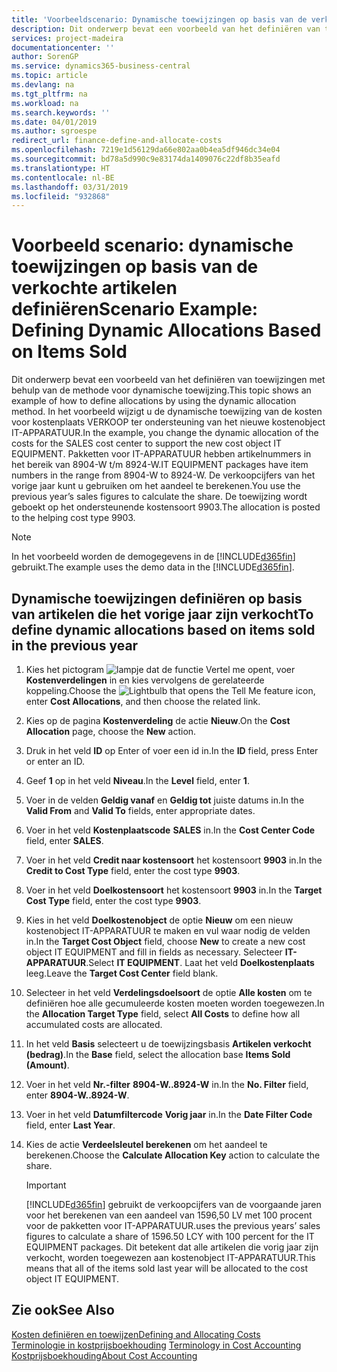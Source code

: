 ```yaml
---
title: 'Voorbeeldscenario: Dynamische toewijzingen op basis van de verkochte artikelen definiëren | Microsoft Docs'
description: Dit onderwerp bevat een voorbeeld van het definiëren van toewijzingen met behulp van de methode voor dynamische toewijzing.
services: project-madeira
documentationcenter: ''
author: SorenGP
ms.service: dynamics365-business-central
ms.topic: article
ms.devlang: na
ms.tgt_pltfrm: na
ms.workload: na
ms.search.keywords: ''
ms.date: 04/01/2019
ms.author: sgroespe
redirect_url: finance-define-and-allocate-costs
ms.openlocfilehash: 7219e1d56129da66e802aa0b4ea5df946dc34e04
ms.sourcegitcommit: bd78a5d990c9e83174da1409076c22df8b35eafd
ms.translationtype: HT
ms.contentlocale: nl-BE
ms.lasthandoff: 03/31/2019
ms.locfileid: "932868"
---
```

# <a name="scenario-example-defining-dynamic-allocations-based-on-items-sold"></a><span data-ttu-id="6f7d3-103">Voorbeeld scenario: dynamische toewijzingen op basis van de verkochte artikelen definiëren</span><span class="sxs-lookup"><span data-stu-id="6f7d3-103">Scenario Example: Defining Dynamic Allocations Based on Items Sold</span></span>
<span data-ttu-id="6f7d3-104">Dit onderwerp bevat een voorbeeld van het definiëren van toewijzingen met behulp van de methode voor dynamische toewijzing.</span><span class="sxs-lookup"><span data-stu-id="6f7d3-104">This topic shows an example of how to define allocations by using the dynamic allocation method.</span></span> <span data-ttu-id="6f7d3-105">In het voorbeeld wijzigt u de dynamische toewijzing van de kosten voor kostenplaats VERKOOP ter ondersteuning van het nieuwe kostenobject IT-APPARATUUR.</span><span class="sxs-lookup"><span data-stu-id="6f7d3-105">In the example, you change the dynamic allocation of the costs for the SALES cost center to support the new cost object IT EQUIPMENT.</span></span> <span data-ttu-id="6f7d3-106">Pakketten voor IT-APPARATUUR hebben artikelnummers in het bereik van 8904-W t/m 8924-W.</span><span class="sxs-lookup"><span data-stu-id="6f7d3-106">IT EQUIPMENT packages have item numbers in the range from 8904-W to 8924-W.</span></span> <span data-ttu-id="6f7d3-107">De verkoopcijfers van het vorige jaar kunt u gebruiken om het aandeel te berekenen.</span><span class="sxs-lookup"><span data-stu-id="6f7d3-107">You use the previous year’s sales figures to calculate the share.</span></span> <span data-ttu-id="6f7d3-108">De toewijzing wordt geboekt op het ondersteunende kostensoort 9903.</span><span class="sxs-lookup"><span data-stu-id="6f7d3-108">The allocation is posted to the helping cost type 9903.</span></span>  

> [!NOTE]  
>  <span data-ttu-id="6f7d3-109">In het voorbeeld worden de demogegevens in de [!INCLUDE[d365fin](includes/d365fin_md.md)] gebruikt.</span><span class="sxs-lookup"><span data-stu-id="6f7d3-109">The example uses the demo data in the [!INCLUDE[d365fin](includes/d365fin_md.md)].</span></span>  

## <a name="to-define-dynamic-allocations-based-on-items-sold-in-the-previous-year"></a><span data-ttu-id="6f7d3-110">Dynamische toewijzingen definiëren op basis van artikelen die het vorige jaar zijn verkocht</span><span class="sxs-lookup"><span data-stu-id="6f7d3-110">To define dynamic allocations based on items sold in the previous year</span></span>  

1.  <span data-ttu-id="6f7d3-111">Kies het pictogram ![lampje dat de functie Vertel me opent](media/ui-search/search_small.png "Vertel me wat u wilt doen"), voer **Kostenverdelingen** in en kies vervolgens de gerelateerde koppeling.</span><span class="sxs-lookup"><span data-stu-id="6f7d3-111">Choose the ![Lightbulb that opens the Tell Me feature](media/ui-search/search_small.png "Tell me what you want to do") icon, enter **Cost Allocations**, and then choose the related link.</span></span>  
2.  <span data-ttu-id="6f7d3-112">Kies op de pagina **Kostenverdeling** de actie **Nieuw**.</span><span class="sxs-lookup"><span data-stu-id="6f7d3-112">On the **Cost Allocation** page, choose the **New** action.</span></span>  
3.  <span data-ttu-id="6f7d3-113">Druk in het veld **ID** op Enter of voer een id in.</span><span class="sxs-lookup"><span data-stu-id="6f7d3-113">In the **ID** field, press Enter or enter an ID.</span></span>  
4.  <span data-ttu-id="6f7d3-114">Geef **1** op in het veld **Niveau**.</span><span class="sxs-lookup"><span data-stu-id="6f7d3-114">In the **Level** field, enter **1**.</span></span>  
5.  <span data-ttu-id="6f7d3-115">Voer in de velden **Geldig vanaf** en **Geldig tot** juiste datums in.</span><span class="sxs-lookup"><span data-stu-id="6f7d3-115">In the **Valid From** and **Valid To** fields, enter appropriate dates.</span></span>  
6.  <span data-ttu-id="6f7d3-116">Voer in het veld **Kostenplaatscode** **SALES** in.</span><span class="sxs-lookup"><span data-stu-id="6f7d3-116">In the **Cost Center Code** field, enter **SALES**.</span></span>  
7.  <span data-ttu-id="6f7d3-117">Voer in het veld **Credit naar kostensoort** het kostensoort **9903** in.</span><span class="sxs-lookup"><span data-stu-id="6f7d3-117">In the **Credit to Cost Type** field, enter the cost type **9903**.</span></span>  
8.  <span data-ttu-id="6f7d3-118">Voer in het veld **Doelkostensoort** het kostensoort **9903** in.</span><span class="sxs-lookup"><span data-stu-id="6f7d3-118">In the **Target Cost Type** field, enter the cost type **9903**.</span></span>  
9. <span data-ttu-id="6f7d3-119">Kies in het veld **Doelkostenobject** de optie **Nieuw** om een nieuw kostenobject IT-APPARATUUR te maken en vul waar nodig de velden in.</span><span class="sxs-lookup"><span data-stu-id="6f7d3-119">In the **Target Cost Object** field, choose **New** to create a new cost object IT EQUIPMENT and fill in fields as necessary.</span></span> <span data-ttu-id="6f7d3-120">Selecteer **IT-APPARATUUR**.</span><span class="sxs-lookup"><span data-stu-id="6f7d3-120">Select **IT EQUIPMENT**.</span></span> <span data-ttu-id="6f7d3-121">Laat het veld **Doelkostenplaats** leeg.</span><span class="sxs-lookup"><span data-stu-id="6f7d3-121">Leave the **Target Cost Center** field blank.</span></span>  
10. <span data-ttu-id="6f7d3-122">Selecteer in het veld **Verdelingsdoelsoort** de optie **Alle kosten** om te definiëren hoe alle gecumuleerde kosten moeten worden toegewezen.</span><span class="sxs-lookup"><span data-stu-id="6f7d3-122">In the **Allocation Target Type** field, select **All Costs** to define how all accumulated costs are allocated.</span></span>  
11. <span data-ttu-id="6f7d3-123">In het veld **Basis** selecteert u de toewijzingsbasis **Artikelen verkocht (bedrag)**.</span><span class="sxs-lookup"><span data-stu-id="6f7d3-123">In the **Base** field, select the allocation base **Items Sold (Amount)**.</span></span>  
12. <span data-ttu-id="6f7d3-124">Voer in het veld **Nr.-filter** **8904-W..8924-W** in.</span><span class="sxs-lookup"><span data-stu-id="6f7d3-124">In the **No. Filter** field, enter **8904-W..8924-W**.</span></span>  
13. <span data-ttu-id="6f7d3-125">Voer in het veld **Datumfiltercode** **Vorig jaar** in.</span><span class="sxs-lookup"><span data-stu-id="6f7d3-125">In the **Date Filter Code** field, enter **Last Year**.</span></span>  
14. <span data-ttu-id="6f7d3-126">Kies de actie **Verdeelsleutel berekenen** om het aandeel te berekenen.</span><span class="sxs-lookup"><span data-stu-id="6f7d3-126">Choose the **Calculate Allocation Key** action to calculate the share.</span></span>  

    > [!IMPORTANT]  
    >  [!INCLUDE[d365fin](includes/d365fin_md.md)] <span data-ttu-id="6f7d3-127">gebruikt de verkoopcijfers van de voorgaande jaren voor het berekenen van een aandeel van 1596,50 LV met 100 procent voor de pakketten voor IT-APPARATUUR.</span><span class="sxs-lookup"><span data-stu-id="6f7d3-127">uses the previous years’ sales figures to calculate a share of 1596.50 LCY with 100 percent for the IT EQUIPMENT packages.</span></span> <span data-ttu-id="6f7d3-128">Dit betekent dat alle artikelen die vorig jaar zijn verkocht, worden toegewezen aan kostenobject IT-APPARATUUR.</span><span class="sxs-lookup"><span data-stu-id="6f7d3-128">This means that all of the items sold last year will be allocated to the cost object IT EQUIPMENT.</span></span>  

## <a name="see-also"></a><span data-ttu-id="6f7d3-129">Zie ook</span><span class="sxs-lookup"><span data-stu-id="6f7d3-129">See Also</span></span>  
[<span data-ttu-id="6f7d3-130">Kosten definiëren en toewijzen</span><span class="sxs-lookup"><span data-stu-id="6f7d3-130">Defining and Allocating Costs</span></span>](finance-define-and-allocate-costs.md)  
<span data-ttu-id="6f7d3-131">[Terminologie in kostprijsboekhouding](finance-terminology-in-cost-accounting.md) </span><span class="sxs-lookup"><span data-stu-id="6f7d3-131">[Terminology in Cost Accounting](finance-terminology-in-cost-accounting.md) </span></span>  
[<span data-ttu-id="6f7d3-132">Kostprijsboekhouding</span><span class="sxs-lookup"><span data-stu-id="6f7d3-132">About Cost Accounting</span></span>](finance-about-cost-accounting.md)
